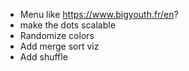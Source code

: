 - Menu like https://www.bigyouth.fr/en?
- make the dots scalable
- Randomize colors
- Add merge sort viz
- Add shuffle
